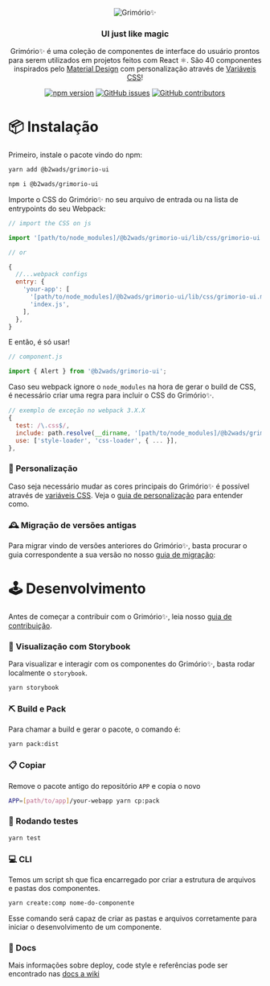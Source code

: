 <p align="center">
  <img alt="Grimório✨" src="internals/logo/logo-grimorio-cores.png?raw=true">
</p>

<h3 align="center">
  UI just like magic
</h3>

<p align="center">
  Grimório✨ é uma coleção de componentes de interface do usuário prontos para serem utilizados em projetos feitos com React ⚛️. São 40 componentes inspirados pelo <a href="https://material.io/design/">Material Design</a> com personalização através de <a href="https://developer.mozilla.org/pt-BR/docs/Web/CSS/Using_CSS_custom_properties">Variáveis CSS</a>!
</p>

<div align="center">

  [![npm version](https://img.shields.io/npm/v/@b2wads/grimorio-ui?label=npm%20package)](https://www.npmjs.com/package/@b2wads/grimorio-ui)
  [![GitHub issues](https://img.shields.io/github/issues/b2wads/grimorio-ui)](https://github.com/b2wads/grimorio-ui/issues)
  [![GitHub contributors](https://img.shields.io/github/contributors/b2wads/grimorio-ui)](https://github.com/b2wads/grimorio-ui/graphs/contributors)  
</div>

# 📦 Instalação

Primeiro, instale o pacote vindo do npm:

```bash
yarn add @b2wads/grimorio-ui
```
```bash
npm i @b2wads/grimorio-ui
```

Importe o CSS do Grimório✨ no seu arquivo de entrada ou na lista de entrypoints do seu Webpack:

```js
// import the CSS on js

import '[path/to/node_modules]/@b2wads/grimorio-ui/lib/css/grimorio-ui.min.css';

// or

{ 
  //...webpack configs
  entry: {
    'your-app': [
      '[path/to/node_modules]/@b2wads/grimorio-ui/lib/css/grimorio-ui.min.css',
      'index.js',
    ],
  },
}

```

E então, é só usar!

```js
// component.js

import { Alert } from '@b2wads/grimorio-ui';
```

Caso seu webpack ignore o `node_modules` na hora de gerar o build de CSS, é necessário criar uma regra para incluir o CSS do Grimório✨.

```js
// exemplo de exceção no webpack 3.X.X
{
  test: /\.css$/,
  include: path.resolve(__dirname, '[path/to/node_modules]/@b2wads/grimorio-ui/css/grimorio-ui.min.css'),
  use: ['style-loader', 'css-loader', { ... }],
},
```

### 💅 Personalização

Caso seja necessário mudar as cores principais do Grimório✨ é possível através de [variáveis CSS](https://developer.mozilla.org/pt-BR/docs/Web/CSS/var). Veja o [guia de personalização](https://github.com/b2wads/grimorio-ui/wiki/_advanced-css)
 para entender como.

### 🕰 Migração de versões antigas
Para migrar vindo de versões anteriores do Grimório✨, basta procurar o guia correspondente a sua versão no nosso [guia de migração](https://github.com/b2wads/grimorio-ui/wiki/Migra%C3%A7%C3%B5es): 


# 🕹 Desenvolvimento

Antes de começar a contribuir com o Grimório✨, leia nosso [guia de contribuição](./CONTRIBUTING.md).

### 📘 Visualização com Storybook

Para visualizar e interagir com os componentes do Grimório✨, basta rodar localmente o `storybook`.

```bash
yarn storybook
```

### ⛏️ Build e Pack
Para chamar a build e gerar o pacote, o comando é:

```bash
yarn pack:dist
```

### 📋 Copiar
Remove o pacote antigo do repositório `APP` e copia o novo

```bash
APP=[path/to/app]/your-webapp yarn cp:pack
```

### 🧪 Rodando testes

```bash
yarn test
```

### 💻 CLI

Temos um script sh que fica encarregado por criar a estrutura de arquivos e pastas dos componentes.

```sh
yarn create:comp nome-do-componente
```

Esse comando será capaz de criar as pastas e arquivos corretamente para iniciar o desenvolvimento de um componente.

### 📜 Docs

Mais informações sobre deploy, code style e referências pode ser encontrado nas [docs a wiki](https://github.com/b2wads/grimorio-ui/wiki/Docs)

